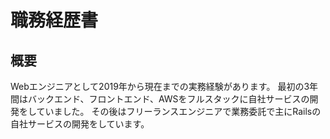 # 職務経歴書

## 概要
Webエンジニアとして2019年から現在までの実務経験があります。
最初の3年間はバックエンド、フロントエンド、AWSをフルスタックに自社サービスの開発をしていました。
その後はフリーランスエンジニアで業務委託で主にRailsの自社サービスの開発をしています。
